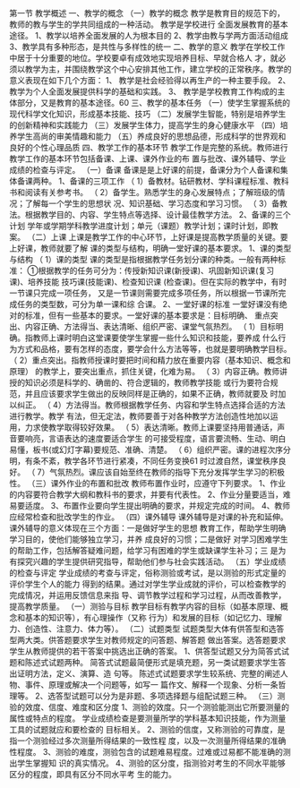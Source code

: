 第一节 教学概述
一、教学的概念
（一）教学的概念
教学是教育目的规范下的，教师的教与学生的学共同组成的一种活动。 教学是学校进行
全面发展教育的基本途径。
1、教学以培养全面发展的人为根本目的
2、教学由教与学两方面活动组成
3、教学具有多种形态，是共性与多样性的统一
二、教学的意义
教学在学校工作中居于十分重要的地位。学校要卓有成效地实现培养目标、早就合格人
才，就必须以教学为主，并围绕教学这个中心安排其他工作，建立学校的正常秩序。教学的
意义表现在如下几个方面：
1、 教学是社会经验得以再生产的一种主要手段。
2、 教学为个人全面发展提供科学的基础和实践。
3、 教学是学校教育工作构成的主体部分，又是教育的基本途径。60
三、教学的基本任务
（一）使学生掌握系统的现代科学文化知识，形成基本技能、技巧
（二）发展学生智能，特别是培养学生的创新精神和实践能力
（三）发展学生体力，提高学生的身心健康水平
（四）培养学生高尚的审美情趣和能力
（五）养成良好的思想品德，形成科学的世界观和良好的个性心理品质
四、教学工作的基本环节
教学工作是完整的系统。教师进行教学工作的基本环节包括备课、上课、课外作业的布
置与批改、课外辅导、学业成绩的检查与评定。
（一）备课
备课是是上好课的前提，备课分为个人备课和集体备课两种。
1、备课的三项工作
（ 1）备教材。钻研教材、学科课程标准、教科书和阅读有关参考书。
（ 2）备学生。熟悉学生的身心发展特点；了解班级的情况；了解每一个学生的思想状
况、知识基础、学习态度和学习习惯。
（ 3）备教法。根据教学目的、内容、学生特点等选择、设计最佳教学方法。
2、备课的三个计划
学年或学期学科教学进度计划；单元（课题）教学计划；课时计划，即教案。
（二）上课
上课是教学工作的中心环节，上好课是提高教学质量的关键。要上好课，教师就要了解
课的类型与结构，明确一堂好课的基本要求。
1、课的类型与结构
（ 1）课的类型
课的类型是指根据教学任务划分课的种类。一般有两种标准：
①根据教学的任务可分为：传授新知识课(新授课)、巩固新知识课(复习课)、培养技能
技巧课(技能课)、检查知识课 (检查课)。但在实际的教学中，有时一节课只完成一项任务，
又是一节课则需要完成多项任务，所以根据一节课所完成任务的类型数，可分为单一课和综
合课。
2、一堂好课的标准
一堂好课没有绝对的标准，但有一些基本的要求。一堂好课的基本要求是：目标明确、
重点突出、内容正确、方法得当、表达清晰、组织严密、课堂气氛热烈。
（ 1）目标明确。指教师上课时明白这堂课要使学生掌握一些什么知识和技能，要养成
什么行为方式和品格，要有怎样的态度，要学会什么方法等等，也就是要明确教学目标。
（ 2）重点突出。指教师授课时要把时间和精力放在重要内容（基本知识、概念和原理）
的教学上，要突出重点，抓住关键，化难为易。
（ 3）内容正确。教师讲授的知识必须是科学的、确凿的、符合逻辑的，教师教学技能
或行为要符合规范，并且应该要求学生做出的反映同样是正确的，如果不正确，教师就要及
时加以纠正。
（ 4）方法得当。教师根据教学任务、内容和学生特点选择合适的方法进行教学。教学
有法，但无定法，教师要善于对各种教学方法创造性地加以运用，力求使教学取得较好效果。
（ 5）表达清晰。教师上课要坚持用普通话，声音要响亮，言语表达的速度要适合学生
的可接受程度，语言要流畅、生动、明白易懂，板书(或幻灯字幕)要规范、准确、清楚。
（ 6）组织严密。课的进程次序分明，有条不紊，教学各环节进行紧凑，不同任务变换61
时过渡自然，课堂秩序良好。
（ 7）气氛热烈。课应该自始至终在教师的指导下充分发挥学生学习的积极性。
（三）课外作业的布置和批改
教师布置作业时，应遵守下列要求。
1、作业的内容要符合教学大纲和教科书的要求，并要有代表性。
2、作业分量要适当，难易要适度。
3、布置作业要向学生提出明确的要求，并规定完成的时间。
4、教师应经常检查和批改学生的作业。
（四）课外辅导
课外辅导是对课的补充和延伸。 课外辅导的意义体现在三个方面：一是做好学生的思想
教育工作，帮助学生明确学习目的，使他们能够独立学习，并养 成良好的习惯；二是做好
对学习困难学生的帮助工作，包括解答疑难问题，给学习有困难的学生或缺课学生补习；三
是为有探究兴趣的学生提供研究指导，帮助他们参与社会实践活动。
（五）学业成绩的检查与评定
学业成绩的考查与评定，俗称测验或考试，是以测验的形式定量的评价学生个人的能力
得到的结果。通过对学生学业成就的评价，可以检查教学的完成情况，并运用反馈信息来指
导、调节教学过程和学习过程，从而改善教学，提高教学质量。
（一）测验与目标
教学目标有教学内容的目标（如基本原理、概念和基本的知识等），有心理操作（又称
行为）和发展的目标（如记忆力、理解力、创造性、注意力、体力等）。
（二）试题类型
试题类型大体有供答型和选答型两大类。供答题要求学生对教师规定的问答题、解答题
做出答案。选答题要求学生从教师提供的若干答案中挑选出正确的答案。
1、供答型试题又分为简答式试题和陈述式试题两种。
简答式试题最简便形式是填充题，另一类试题要求学生答出证明方法，定义、演算、造
句等。
陈述式试题要求学生较系统、完整的阐述人物、事件、原理或解决一个问题等，如写一
篇作文、解释一个现象、分析一条哲理等。
2、选答型试题可以分为是非题、多项选择题与组配试题三种。
（三）测验的效度、信度、难度和区分度
1、测验的效度。只一个测验能测出它所要测量的属性或特点的程度。
学业成绩检查是要测量所学的学科基本知识技能，作为测量工具的试题就应和要检查的
目标相关。
2、测验的信度，又称测验的可靠度，是指一个测验经过多次测量所得结果的一致性程
度，以及一次测量所得结果的准确性程度。
3、测验的难度，测验包含的试题难易程度。过难或过易都不能准确的测出学生掌握知
识的真实情况。
4、测验的区分度，指测验对考生的不同水平能够区分的程度，即具有区分不同水平考
生的能力。